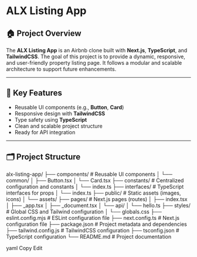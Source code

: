 # ALX Listing App

## 🏠 Project Overview
The **ALX Listing App** is an Airbnb clone built with **Next.js**, **TypeScript**, and **TailwindCSS**. The goal of this project is to provide a dynamic, responsive, and user-friendly property listing page. It follows a modular and scalable architecture to support future enhancements.

---

## 🚀 Key Features
- Reusable UI components (e.g., **Button**, **Card**)
- Responsive design with **TailwindCSS**
- Type safety using **TypeScript**
- Clean and scalable project structure
- Ready for API integration

---

## 🗂️ Project Structure
alx-listing-app/
├── components/ # Reusable UI components
│ └── common/
│ ├── Button.tsx
│ └── Card.tsx
├── constants/ # Centralized configuration and constants
│ └── index.ts
├── interfaces/ # TypeScript interfaces for props
│ └── index.ts
├── public/ # Static assets (images, icons)
│ └── assets/
├── pages/ # Next.js pages (routes)
│ ├── index.tsx
│ ├── _app.tsx
│ ├── _document.tsx
│ └── api/
│ └── hello.ts
├── styles/ # Global CSS and Tailwind configuration
│ └── globals.css
├── eslint.config.mjs # ESLint configuration file
├── next.config.ts # Next.js configuration file
├── package.json # Project metadata and dependencies
├── tailwind.config.js # TailwindCSS configuration
├── tsconfig.json # TypeScript configuration
└── README.md # Project documentation

yaml
Copy
Edit
